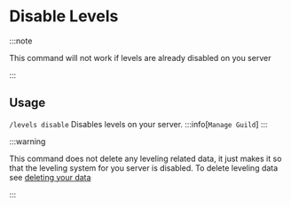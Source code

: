 # Disable Levels

:::note

This command will not work if levels are already disabled on you server

:::


## Usage
`/levels disable`  Disables levels on your server.
:::info[`Manage Guild`]
:::

:::warning

This command does not delete any leveling related data, it just makes it so that the leveling system for you server is disabled. To delete leveling data see [deleting your data](../delete-my-data/levels)

:::
